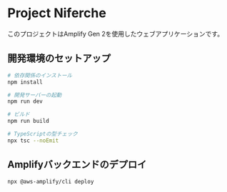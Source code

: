 # Project Niferche

このプロジェクトはAmplify Gen 2を使用したウェブアプリケーションです。

## 開発環境のセットアップ

```bash
# 依存関係のインストール
npm install

# 開発サーバーの起動
npm run dev

# ビルド
npm run build

# TypeScriptの型チェック
npx tsc --noEmit
```

## Amplifyバックエンドのデプロイ

```bash
npx @aws-amplify/cli deploy
```